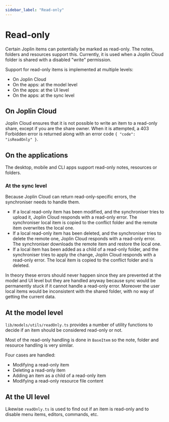 ```yaml
---
sidebar_label: "Read-only"
---
```


# Read-only

Certain Joplin items can potentially be marked as read-only. The notes, folders and resources support this. Currently, it is used when a Joplin Cloud folder is shared with a disabled "write" permission.

Support for read-only items is implemented at multiple levels:

- On Joplin Cloud
- On the apps: at the model level
- On the apps: at the UI level
- On the apps: at the sync level

## On Joplin Cloud

Joplin Cloud ensures that it is not possible to write an item to a read-only share, except if you are the share owner. When it is attempted, a 403 Forbidden error is returned along with an error code `{ "code": "isReadOnly" }`.

## On the applications

The desktop, mobile and CLI apps support read-only notes, resources or folders.

### At the sync level

Because Joplin Cloud can return read-only-specific errors, the synchroniser needs to handle them.

- If a local read-only item has been modified, and the synchroniser tries to upload it, Joplin Cloud responds with a read-only error. The synchroniser local item is copied to the conflict folder and the remote item overwrites the local one.
- If a local read-only item has been deleted, and the synchroniser tries to delete the remote one, Joplin Cloud responds with a read-only error. The synchroniser downloads the remote item and restore the local one.
- If a local item has been added as a child of a read-only folder, and the synchroniser tries to apply the change, Joplin Cloud responds with a read-only error. The local item is copied to the conflict folder and is deleted.

In theory these errors should never happen since they are prevented at the model and UI level but they are handled anyway because sync would be permanently stuck if it cannot handle a read-only error. Moreover the user local items would be inconsistent with the shared folder, with no way of getting the current data.

## At the model level

`lib/models/utils/readOnly.ts` provides a number of utility functions to decide if an item should be considered read-only or not.

Most of the read-only handling is done in `BaseItem` so the note, folder and resource handling is very similar.

Four cases are handled:

- Modifying a read-only item
- Deleting a read-only item
- Adding an item as a child of a read-only item
- Modifying a read-only resource file content

## At the UI level

Likewise `readOnly.ts` is used to find out if an item is read-only and to disable menu items, editors, commands, etc.